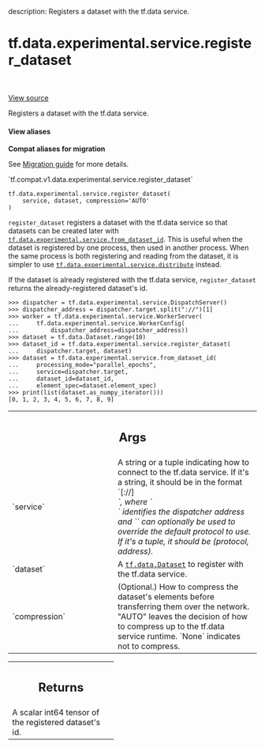 description: Registers a dataset with the tf.data service.

<div itemscope itemtype="http://developers.google.com/ReferenceObject">
<meta itemprop="name" content="tf.data.experimental.service.register_dataset" />
<meta itemprop="path" content="Stable" />
</div>

# tf.data.experimental.service.register_dataset

<!-- Insert buttons and diff -->

<table class="tfo-notebook-buttons tfo-api nocontent" align="left">

</table>

<a target="_blank" class="external" href="/code/stable/tensorflow/python/data/experimental/ops/data_service_ops.py">View source</a>



Registers a dataset with the tf.data service.

<section class="expandable">
  <h4 class="showalways">View aliases</h4>
  <p>
<b>Compat aliases for migration</b>
<p>See
<a href="https://www.tensorflow.org/guide/migrate">Migration guide</a> for
more details.</p>
<p>`tf.compat.v1.data.experimental.service.register_dataset`</p>
</p>
</section>

<pre class="devsite-click-to-copy prettyprint lang-py tfo-signature-link">
<code>tf.data.experimental.service.register_dataset(
    service, dataset, compression=&#x27;AUTO&#x27;
)
</code></pre>



<!-- Placeholder for "Used in" -->

`register_dataset` registers a dataset with the tf.data service so that
datasets can be created later with
<a href="../../../../tf/data/experimental/service/from_dataset_id.md"><code>tf.data.experimental.service.from_dataset_id</code></a>. This is useful when the
dataset
is registered by one process, then used in another process. When the same
process is both registering and reading from the dataset, it is simpler to use
<a href="../../../../tf/data/experimental/service/distribute.md"><code>tf.data.experimental.service.distribute</code></a> instead.

If the dataset is already registered with the tf.data service,
`register_dataset` returns the already-registered dataset's id.

```
>>> dispatcher = tf.data.experimental.service.DispatchServer()
>>> dispatcher_address = dispatcher.target.split("://")[1]
>>> worker = tf.data.experimental.service.WorkerServer(
...     tf.data.experimental.service.WorkerConfig(
...         dispatcher_address=dispatcher_address))
>>> dataset = tf.data.Dataset.range(10)
>>> dataset_id = tf.data.experimental.service.register_dataset(
...     dispatcher.target, dataset)
>>> dataset = tf.data.experimental.service.from_dataset_id(
...     processing_mode="parallel_epochs",
...     service=dispatcher.target,
...     dataset_id=dataset_id,
...     element_spec=dataset.element_spec)
>>> print(list(dataset.as_numpy_iterator()))
[0, 1, 2, 3, 4, 5, 6, 7, 8, 9]
```

<!-- Tabular view -->
 <table class="responsive fixed orange">
<colgroup><col width="214px"><col></colgroup>
<tr><th colspan="2"><h2 class="add-link">Args</h2></th></tr>

<tr>
<td>
`service`
</td>
<td>
A string or a tuple indicating how to connect to the tf.data
service. If it's a string, it should be in the format
`[<protocol>://]<address>`, where `<address>` identifies the dispatcher
  address and `<protocol>` can optionally be used to override the default
  protocol to use. If it's a tuple, it should be (protocol, address).
</td>
</tr><tr>
<td>
`dataset`
</td>
<td>
A <a href="../../../../tf/data/Dataset.md"><code>tf.data.Dataset</code></a> to register with the tf.data service.
</td>
</tr><tr>
<td>
`compression`
</td>
<td>
(Optional.) How to compress the dataset's elements before
transferring them over the network. "AUTO" leaves the decision of how to
compress up to the tf.data service runtime. `None` indicates not to
compress.
</td>
</tr>
</table>



<!-- Tabular view -->
 <table class="responsive fixed orange">
<colgroup><col width="214px"><col></colgroup>
<tr><th colspan="2"><h2 class="add-link">Returns</h2></th></tr>
<tr class="alt">
<td colspan="2">
A scalar int64 tensor of the registered dataset's id.
</td>
</tr>

</table>


